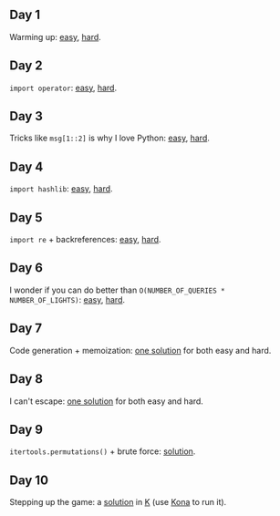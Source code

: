 Day 1
-----
Warming up: [easy](https://github.com/dfyz/adventofcode/blob/master/01/sln.py), [hard](https://github.com/dfyz/adventofcode/blob/master/01/sln_hard.py).

Day 2
-----
`import operator`: [easy](https://github.com/dfyz/adventofcode/blob/master/02/sln.py), [hard](https://github.com/dfyz/adventofcode/blob/master/02/sln_hard.py).

Day 3
-----
Tricks like `msg[1::2]` is why I love Python: [easy](https://github.com/dfyz/adventofcode/blob/master/03/sln.py), [hard](https://github.com/dfyz/adventofcode/blob/master/03/sln_hard.py).

Day 4
-----
`import hashlib`: [easy](https://github.com/dfyz/adventofcode/blob/master/04/sln.py), [hard](https://github.com/dfyz/adventofcode/blob/master/04/sln_hard.py).

Day 5
-----
`import re` + backreferences: [easy](https://github.com/dfyz/adventofcode/blob/master/05/sln.py), [hard](https://github.com/dfyz/adventofcode/blob/master/05/sln_hard.py).

Day 6
-----
I wonder if you can do better than `O(NUMBER_OF_QUERIES * NUMBER_OF_LIGHTS)`: [easy](https://github.com/dfyz/adventofcode/blob/master/06/sln.py), [hard](https://github.com/dfyz/adventofcode/blob/master/06/sln_hard.py).

Day 7
-----
Code generation + memoization: [one solution](https://github.com/dfyz/adventofcode/blob/master/07/sln.py) for both easy and hard.

Day 8
-----
I can't escape: [one solution](https://github.com/dfyz/adventofcode/blob/master/08/sln.py) for both easy and hard.

Day 9
-----
`itertools.permutations()` + brute force: [solution](https://github.com/dfyz/adventofcode/blob/master/09/sln.py).

Day 10
------
Stepping up the game: a [solution](https://github.com/dfyz/adventofcode/blob/master/10/sln.py) in [K](https://en.wikipedia.org/wiki/K_(programming_language)) (use [Kona](https://github.com/kevinlawler/kona) to run it).
